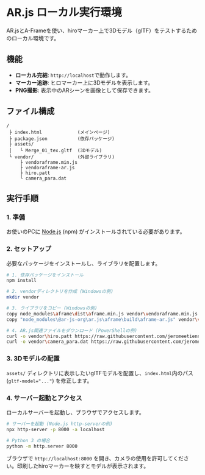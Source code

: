# AR.js ローカル実行環境

AR.jsとA-Frameを使い、hiroマーカー上で3Dモデル（glTF）をテストするためのローカル環境です。

## 機能
- **ローカル完結**: `http://localhost`で動作します。
- **マーカー追跡**: ヒロマーカー上に3Dモデルを表示します。
- **PNG撮影**: 表示中のARシーンを画像として保存できます。

## ファイル構成
```
/
 ├ index.html             (メインページ)
 ├ package.json           (依存パッケージ)
 ├ assets/
 │   └ Merge_01_tex.gltf  (3Dモデル)
 └ vendor/                (外部ライブラリ)
     ├ vendoraframe.min.js
     ├ vendoraframe-ar.js
     ├ hiro.patt
     └ camera_para.dat
```

## 実行手順

### 1. 準備
お使いのPCに [Node.js](https://nodejs.org/) (npm) がインストールされている必要があります。

### 2. セットアップ
必要なパッケージをインストールし、ライブラリを配置します。

```bash
# 1. 依存パッケージをインストール
npm install

# 2. vendorディレクトリを作成 (Windowsの例)
mkdir vendor

# 3. ライブラリをコピー (Windowsの例)
copy node_modules\aframe\dist\aframe.min.js vendor\vendoraframe.min.js
copy "node_modules\@ar-js-org\ar.js\aframe\build\aframe-ar.js" vendor\vendoraframe-ar.js

# 4. AR.js関連ファイルをダウンロード (PowerShellの例)
curl -o vendor\hiro.patt https://raw.githubusercontent.com/jeromeetienne/AR.js/master/three.js/examples/marker-training/examples/pattern-files/pattern-hiro.patt
curl -o vendor\camera_para.dat https://raw.githubusercontent.com/jeromeetienne/AR.js/master/data/data/camera_para.dat
```

### 3. 3Dモデルの配置
`assets/` ディレクトリに表示したいglTFモデルを配置し、`index.html`内のパス (`gltf-model="..."`) を修正します。

### 4. サーバー起動とアクセス
ローカルサーバーを起動し、ブラウザでアクセスします。

```bash
# サーバーを起動 (Node.js http-serverの例)
npx http-server -p 8000 -a localhost

# Python 3 の場合
python -m http.server 8000
```

ブラウザで `http://localhost:8000` を開き、カメラの使用を許可してください。印刷したhiroマーカーを映すとモデルが表示されます。